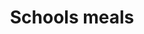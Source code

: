 ---
banner:
  content: 'You can set this component to ''display: true'' to show a banner at the
    top of the page.'
  display: false
  heading: This is a place to place urgent information
layout: category
name: school-meals
owner: CDC
questions:
- do-i-need-to-cancel-if-there-are-confirmed-covid19-cases
title: Schools meals
---